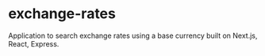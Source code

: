 # exchange-rates
Application to search exchange rates using a base currency built on Next.js, React, Express.
